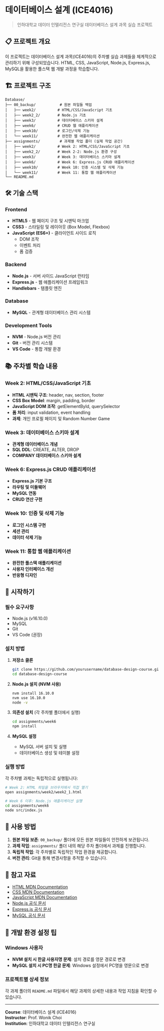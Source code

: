 # 데이터베이스 설계 (ICE4016)

> 인하대학교 데이터 인텔리전스 연구실 데이터베이스 설계 과목 실습 프로젝트

## 📋 프로젝트 개요

이 프로젝트는 데이터베이스 설계 과목(ICE4016)의 주차별 실습 과제들을 체계적으로 관리하기 위해 구성되었습니다. 
HTML, CSS, JavaScript, Node.js, Express.js, MySQL을 활용한 풀스택 웹 개발 과정을 학습합니다.

## 🏗️ 프로젝트 구조

```
Database/
├── 00_backup/           # 원본 파일들 백업
│   ├── week2/          # HTML/CSS/JavaScript 기초
│   ├── week2_2/        # Node.js 기초
│   ├── week3/          # 데이터베이스 스키마 설계
│   ├── week6/          # CRUD 웹 애플리케이션
│   ├── week10/         # 로그인/삭제 기능
│   └── week11/         # 완전한 웹 애플리케이션
├── assignments/         # 과제별 작업 폴더 (실제 작업 공간)
│   ├── week2/          # Week 2: HTML/CSS/JavaScript 기초
│   ├── week2_2/        # Week 2-2: Node.js 환경 구성
│   ├── week3/          # Week 3: 데이터베이스 스키마 설계
│   ├── week6/          # Week 6: Express.js CRUD 애플리케이션
│   ├── week10/         # Week 10: 인증 시스템 및 삭제 기능
│   └── week11/         # Week 11: 통합 웹 애플리케이션
└── README.md
```

## 🛠️ 기술 스택

### Frontend
- **HTML5** - 웹 페이지 구조 및 시맨틱 마크업
- **CSS3** - 스타일링 및 레이아웃 (Box Model, Flexbox)
- **JavaScript (ES6+)** - 클라이언트 사이드 로직
  - DOM 조작
  - 이벤트 처리
  - 폼 검증

### Backend
- **Node.js** - 서버 사이드 JavaScript 런타임
- **Express.js** - 웹 애플리케이션 프레임워크
- **Handlebars** - 템플릿 엔진

### Database
- **MySQL** - 관계형 데이터베이스 관리 시스템

### Development Tools
- **NVM** - Node.js 버전 관리
- **Git** - 버전 관리 시스템
- **VS Code** - 통합 개발 환경

## 📚 주차별 학습 내용

### Week 2: HTML/CSS/JavaScript 기초
- **HTML 시맨틱 구조**: header, nav, section, footer
- **CSS Box Model**: margin, padding, border
- **JavaScript DOM 조작**: getElementById, querySelector
- **폼 처리**: input validation, event handling
- **과제**: 개인 프로필 페이지 및 Random Number Game

### Week 3: 데이터베이스 스키마 설계
- **관계형 데이터베이스 개념**
- **SQL DDL**: CREATE, ALTER, DROP
- **COMPANY 데이터베이스 스키마 설계**

### Week 6: Express.js CRUD 애플리케이션
- **Express.js 기본 구조**
- **라우팅 및 미들웨어**
- **MySQL 연동**
- **CRUD 연산 구현**

### Week 10: 인증 및 삭제 기능
- **로그인 시스템 구현**
- **세션 관리**
- **데이터 삭제 기능**

### Week 11: 통합 웹 애플리케이션
- **완전한 풀스택 애플리케이션**
- **사용자 인터페이스 개선**
- **반응형 디자인**

## 🚀 시작하기

### 필수 요구사항
- Node.js (v16.10.0)
- MySQL
- Git
- VS Code (권장)

### 설치 방법

1. **저장소 클론**
   ```bash
   git clone https://github.com/yourusername/database-design-course.git
   cd database-design-course
   ```

2. **Node.js 설치 (NVM 사용)**
   ```bash
   nvm install 16.10.0
   nvm use 16.10.0
   node -v
   ```

3. **의존성 설치** (각 주차별 폴더에서 실행)
   ```bash
   cd assignments/week6
   npm install
   ```

4. **MySQL 설정**
   - MySQL 서버 설치 및 실행
   - 데이터베이스 생성 및 테이블 설정

### 실행 방법

각 주차별 과제는 독립적으로 실행됩니다:

```bash
# Week 2: HTML 파일을 브라우저에서 직접 열기
open assignments/week2/week2_1.html

# Week 6 이후: Node.js 애플리케이션 실행
cd assignments/week6
node src/index.js
```

## 📝 사용 방법

1. **원본 파일 보존**: `00_backup/` 폴더에 모든 원본 파일들이 안전하게 보관됩니다.
2. **과제 작업**: `assignments/` 폴더 내의 해당 주차 폴더에서 과제를 진행합니다.
3. **독립적 작업**: 각 주차별로 독립적인 작업 환경을 제공합니다.
4. **버전 관리**: Git을 통해 변경사항을 추적할 수 있습니다.

## 📖 참고 자료

- [HTML MDN Documentation](https://developer.mozilla.org/ko/docs/Web/HTML)
- [CSS MDN Documentation](https://developer.mozilla.org/ko/docs/Web/CSS)
- [JavaScript MDN Documentation](https://developer.mozilla.org/ko/docs/Web/JavaScript)
- [Node.js 공식 문서](https://nodejs.org/ko/docs/)
- [Express.js 공식 문서](https://expressjs.com/ko/)
- [MySQL 공식 문서](https://dev.mysql.com/doc/)

## 🔧 개발 환경 설정 팁

### Windows 사용자
- **NVM 설치 시 한글 사용자명 문제**: 설치 경로를 영문 경로로 변경
- **MySQL 설치 시 PC명 한글 문제**: Windows 설정에서 PC명을 영문으로 변경

### 프로젝트별 상세 정보
각 과제 폴더의 `README.md` 파일에서 해당 과제의 상세한 내용과 작업 지침을 확인할 수 있습니다.

---

**Course**: 데이터베이스 설계 (ICE4016)  
**Instructor**: Prof. Wonik Choi  
**Institution**: 인하대학교 데이터 인텔리전스 연구실
